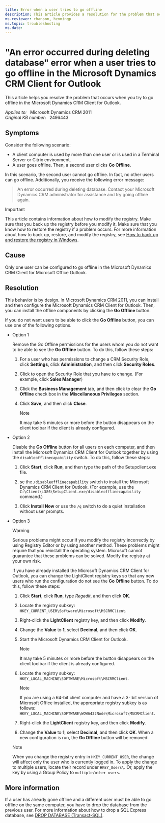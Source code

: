 ```yaml
---
title: Error when a user tries to go offline
description: This article provides a resolution for the problem that occurs when you try to go offline in the Microsoft Dynamics CRM Client for Outlook.
ms.reviewer: chanson, henningp
ms.topic: troubleshooting
ms.date: 
---
```

# "An error occurred during deleting database" error when a user tries to go offline in the Microsoft Dynamics CRM Client for Outlook

This article helps you resolve the problem that occurs when you try to go offline in the Microsoft Dynamics CRM Client for Outlook.

_Applies to:_ &nbsp; Microsoft Dynamics CRM 2011  
_Original KB number:_ &nbsp; 2496443

## Symptoms

Consider the following scenario:

- A client computer is used by more than one user or is used in a Terminal Server or Citrix environment.
- A user goes offline. Then, a second user clicks **Go Offline**.

In this scenario, the second user cannot go offline. In fact, no other users can go offline. Additionally, you receive the following error message:

> An error occurred during deleting database. Contact your Microsoft Dynamics CRM administrator for assistance and try going offline again.

> [!IMPORTANT]
> This article contains information about how to modify the registry. Make sure that you back up the registry before you modify it. Make sure that you know how to restore the registry if a problem occurs. For more information about how to back up, restore, and modify the registry, see [How to back up and restore the registry in Windows](https://support.microsoft.com/help/322756).

## Cause

Only one user can be configured to go offline in the Microsoft Dynamics CRM Client for Microsoft Office Outlook.

## Resolution

This behavior is by design. In Microsoft Dynamics CRM 2011, you can install and then configure the Microsoft Dynamics CRM Client for Outlook. Then, you can install the offline components by clicking the **Go Offline** button.

If you do not want users to be able to click the **Go Offline** button, you can use one of the following options.

- Option 1

    Remove the Go Offline permissions for the users whom you do not want to be able to see the **Go Offline** button. To do this, follow these steps:

    1. For a user who has permissions to change a CRM Security Role, click **Settings**, click **Administration**, and then click **Security Roles**.
    2. Click to open the Security Role that you have to change. (For example, click **Sales Manager**)
    3. Click the **Business Management** tab, and then click to clear the **Go Offline** check box in the **Miscellaneous Privileges** section.
    4. Click **Save,** and then click **Close**.

       > [!NOTE]
       > It may take 5 minutes or more before the button disappears on the client toolbar if the client is already configured.

- Option 2

    Disable the **Go Offline** button for all users on each computer, and then install the Microsoft Dynamics CRM Client for Outlook together by using the `disableofflinecapability` switch. To do this, follow these steps:

    1. Click **Start**, click **Run**, and then type the path of the Setupclient.exe file.

    2. se the `/disableofflinecapability` switch to install the Microsoft Dynamics CRM Client for Outlook. (For example, use the `C:\Client\i386\SetupClient.exe/disableofflinecapability` command.)

    3. Click **Install Now** or use the `/q` switch to do a quiet installation without user prompts.

- Option 3

    > [!WARNING]
    > Serious problems might occur if you modify the registry incorrectly by using Registry Editor or by using another method. These problems might require that you reinstall the operating system. Microsoft cannot guarantee that these problems can be solved. Modify the registry at your own risk.

    If you have already installed the Microsoft Dynamics CRM Client for Outlook, you can change the LightClient registry keys so that any new users who run the configuration do not see the **Go Offline** button. To do this, follow these steps:

    1. Click **Start**, click **Run**, type *Regedit*, and then click **OK**.
    2. Locate the registry subkey: `HKEY_CURRENT_USER\Software\Microsoft\MSCRMClient`.
    3. Right-click the **LightClient** registry key, and then click **Modify**.
    4. Change the **Value** to **1**, select **Decimal**, and then click **OK**.
    5. Start the Microsoft Dynamics CRM Client for Outlook.

       > [!NOTE]
       > It may take 5 minutes or more before the button disappears on the client toolbar if the client is already configured.

    6. Locate the registry subkey: `HKEY_LOCAL_MACHINE\SOFTWARE\Microsoft\MSCRMClient`.

       > [!NOTE]
       > If you are using a 64-bit client computer and have a 3- bit version of Microsoft Office installed, the appropriate registry subkey is as follows:  
       > `HKEY_LOCAL_MACHINE\SOFTWARE\WOW6432Node\Microsoft\MSCRMClient`.

    7. Right-click the **LightClient** registry key, and then click **Modify**.
    8. Change the **Value** to **1**, select **Decimal**, and then click **OK**. When a new configuration is run, the **Go Offline** button will be removed.

    > [!NOTE]
    > When you change the registry entry in `HKEY_CURRENT_USER`, the change will affect only the user who is currently logged in. To apply the change to multiple users, locate their record under `HKEY_Users\`. Or, apply the key by using a Group Policy to `multiple/other users`.

## More information

If a user has already gone offline and a different user must be able to go offline on the same computer, you have to drop the database from the previous user. For more information about how to drop a SQL Express database, see [DROP DATABASE (Transact-SQL)](/sql/t-sql/statements/drop-database-transact-sql).
